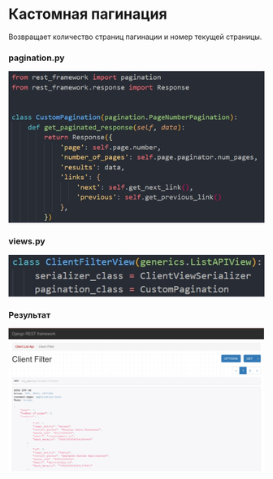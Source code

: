 # Кастомная пагинация

Возвращает количество страниц пагинации и номер текущей страницы.
### pagination.py
![code](19.jpg)
### views.py
![code](20.jpg)
### Результат
![result](18.png)
